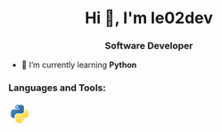 <h1 align="center">Hi 👋, I'm le02dev</h1>
<h3 align="center">Software Developer</h3>

- 🌱 I’m currently learning **Python**
<p align="left">
</p>

<h3 align="left">Languages and Tools:</h3>
<p align="left"> <a href="https://www.python.org" target="_blank" rel="noreferrer"> <img src="https://raw.githubusercontent.com/devicons/devicon/master/icons/python/python-original.svg" alt="python" width="40" height="40"/> </a> </p>
